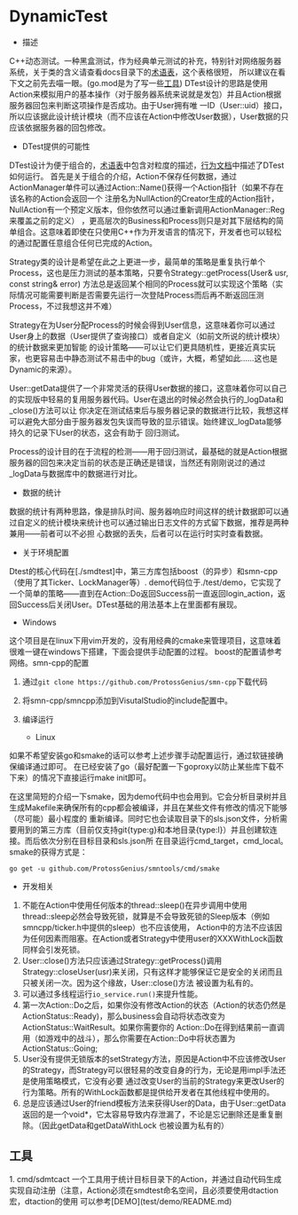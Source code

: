 # DynamicTest

* 描述

C++动态测试。一种黑盒测试，作为经典单元测试的补充，特别针对网络服务器系统，关于类的含义请查看docs目录下的[术语表](./docs/Glossary.md)，这个表格很短，
所以建议在看下文之前先去喵一眼。(go.mod是为了写一些[工具](#about_tools))
DTest设计的思路是使用Action来模拟用户的基本操作（对于服务器系统来说就是发包）并且Action根据服务器回包来判断这项操作是否成功。由于User拥有唯
一ID（User::uid）接口，所以应该据此设计统计模块（而不应该在Action中修改User数据），User数据的只应该依据服务器的回包修改。

* DTest提供的可能性

DTest设计为便于组合的，[术语表](./docs/Glossary.md)中包含对粒度的描述，[行为文档](./docs/DynamicTestDo.md)中描述了DTest如何运行。
首先是关于组合的介绍，Action不保存任何数据，通过ActionManager单件可以通过Action::Name()获得一个Action指针（如果不存在该名称的Action会返回一个
注册名为NullAction的Creator生成的Action指针，NullAction有一个预定义版本，但你依然可以通过重新调用ActionManager::Reg来覆盖之前的定义）
，更高层次的Business和Process则只是对其下层结构的简单组合。这意味着即使在只使用C++作为开发语言的情况下，开发者也可以轻松的通过配置任意组合任何已完成的Action。

Strategy类的设计是希望在此之上更进一步，最简单的策略是重复执行单个Process，这也是压力测试的基本策略，只要令Strategy::getProcess(User& usr, const string& error)
方法总是返回某个相同的Process就可以实现这个策略（实际情况可能需要判断是否需要先运行一次登陆Process而后再不断返回压测Process，不过我想这并不难）

Strategy在为User分配Process的时候会得到User信息，这意味着你可以通过User身上的数据（User提供了查询接口）或者自定义（如前文所说的统计模块）的统计数据来更加智能
的设计策略——可以让它们更具随机性，更接近真实玩家，也更容易击中静态测试不易击中的bug（或许，大概，希望如此……这也是Dynamic的来源）。

User::getData提供了一个非常灵活的获得User数据的接口，这意味着你可以自己的实现版中轻易的复用服务器代码。User在退出的时候必然会执行的\_logData和\_close()方法可以让
你决定在测试结束后与服务器记录的数据进行比较，我想这样可以避免大部分由于服务器发包失误而导致的显示错误。始终建议\_logData能够持久的记录下User的状态，这会有助于
回归测试。

Process的设计目的在于流程的检测——用于回归测试，最基础的就是Action根据服务器的回包来决定当前的状态是正确还是错误，当然还有刚刚说过的通过\_logData与数据库中的数据进行对比。

* 数据的统计

数据的统计有两种思路，像是排队时间、服务器响应时间这样的统计数据即可以通过自定义的统计模块来统计也可以通过输出日志文件的方式留下数据，推荐是两种兼用——前者可以不必担
心数据的丢失，后者可以在运行时实时查看数据。

* 关于环境配置

Dtest的核心代码在[./smdtest]中，第三方库包括boost（的异步）和smn-cpp（使用了其Ticker、LockManager等）.
demo代码位于./test/demo，它实现了一个简单的策略——直到在Action::Do返回Success前一直返回login\_action，返回Success后关闭User。DTest基础的用法基本上在里面都有展现。

   * Windows

这个项目是在linux下用vim开发的，没有用经典的cmake来管理项目，这意味着很难一键在windows下搭建，下面会提供手动配置的过程。
boost的配置请参考网络。smn-cpp的配置
1. 通过`git clone https://github.com/ProtossGenius/smn-cpp`下载代码
2. 将smn-cpp/smncpp添加到VisutalStudio的include配置中。
3. 编译运行

   * Linux

如果不希望安装go和smake的话可以参考上述步骤手动配置运行，通过软链接确保编译通过即可。
在已经安装了go（最好配置一下goproxy以防止某些库下载不下来）的情况下直接运行make init即可。

在这里简短的介绍一下smake，因为demo代码中也会用到。它会分析目录树并且生成Makefile来确保所有的cpp都会被编译，并且在某些文件有修改的情况下能够（尽可能）最小程度的
重新编译。同时它也会读取目录下的sls.json文件，分析需要用到的第三方库（目前仅支持git{type:g}和本地目录{type:l}）并且创建软连接。而后依次分别在目标目录和sls.json所
在目录运行cmd\_target，cmd\_local。smake的获得方式是：
```
go get -u github.com/ProtossGenius/smntools/cmd/smake
```
* 开发相关
1. 不能在Action中使用任何版本的thread::sleep()在异步调用中使用thread::sleep必然会导致死锁，就算是不会导致死锁的Sleep版本（例如smncpp/ticker.h中提供的sleep）也不应该使用，
Action中的方法不应该因为任何因素而阻塞。在Action或者Strategy中使用user的XXXWithLock函数同样会引发死锁。
2. User::close()方法只应该通过Strategy::getProcess()调用Strategy::closeUser(usr)来关闭，只有这样才能够保证它是安全的关闭而且只被关闭一次。因为这个缘故，User::close()方法
被设置为私有的。
3. 可以通过多线程运行`io_service.run()`来提升性能。
4. 第一次Action::Do之后，如果你没有修改Action的状态（Action的状态仍然是ActionStatus::Ready)，那么business会自动将状态改变为ActionStatus::WaitResult。如果你需要你的
Action::Do在得到结果前一直调用（如游戏中的战斗），那么你需要在Action::Do中将状态置为ActionStatus::Going;
5. User没有提供无锁版本的setStrategy方法，原因是Action中不应该修改User的Strategy，而Strategy可以很轻易的改变自身的行为，无论是用impl手法还是使用策略模式，它没有必要
通过改变User的当前的Strategy来更改User的行为策略。所有的WithLock函数都是提供给开发者在其他线程中使用的。
6. 总是应该通过User的friend模板方法来获得User的Data，由于User::getData返回的是一个void\*，它太容易导致内存泄漏了，不论是忘记删除还是重复删除。（因此getData和getDataWithLock
也被设置为私有的）

<h2 id="about_tools"> 工具</h2>
1. cmd/sdmtcact 
一个工具用于统计目标目录下的Action，并通过自动代码生成实现自动注册（注意，Action必须在smdtest命名空间，且必须要使用dtaction宏，dtaction的使用
可以参考[DEMO](test/demo/README.md)

